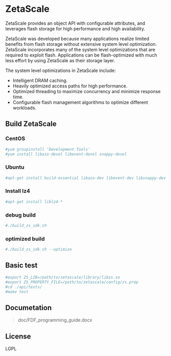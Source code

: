 # ZetaScale

ZetaScale provides an object API with configurable attributes, and leverages flash storage for high performance and high availability.

ZetaScale was developed because many applications realize limited benefits from flash storage without extensive system level optimization. ZetaScale incorporates many of the system level optimizations that are required to exploit flash. Applications can be flash-optimized with much less effort by using ZetaScale as their storage layer.

The system level optimizations in ZetaScale include:

  - Intelligent DRAM caching.
  - Heavily optimized access paths for high performance.
  - Optimized threading to maximize concurrency and minimize response time.
  - Configurable flash management algorithms to optimize different workloads.

## Build ZetaScale

### CentOS
```sh
#yum groupinstall 'Development Tools'
#yum install libaio-devel libevent-devel snappy-devel
```
### Ubuntu
```sh
#apt-get install build-essential libaio-dev libevent-dev libsnappy-dev
```

### Install lz4
```sh
#apt-get install liblz4-*
```
### debug build
```sh
#./build_zs_sdk.sh
```
### optimized build
```sh
#./build_zs_sdk.sh --optimize
```
## Basic test
```sh
#export ZS_LIB=/path/to/zetascale/library/libzs.so
#export ZS_PROPERTY_FILE=/path/to/zetascale/config/zs.prop
#cd ./api/tests/
#make test
```
## Documetation

>doc/FDF_programming_guide.docx

License
----

LGPL
